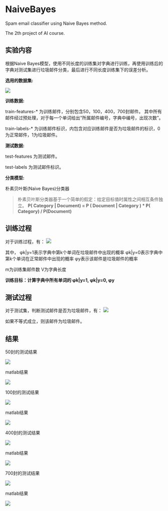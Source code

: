 # NaiveBayes
Spam email classifier using Naive Bayes method.

The 2th project of AI course.

## 实验内容

根据Naive Bayes模型，使用不同长度的训练集对字典进行训练，再使用训练后的字典对测试集进行垃圾邮件分类，最后进行不同长度训练集下的误差分析。

**选用的数据集:**

![](https://i.imgur.com/3Ws4nZ4.png)

**训练数据:**

train-features-* 为训练邮件，分别包含50，100，400，700封邮件。
其中所有邮件经过预处理，对于每一个单词给出“所属邮件编号，字典中编号，出现次数”。

train-labels-* 为训练邮件标识，内包含对应训练邮件是否为垃圾邮件的标识，0为正常邮件，1为垃圾邮件。

**测试数据:**

test-features 为测试邮件。

test-labels 为测试邮件标识。

**分类模型:**

朴素贝叶斯(Naive Bayes)分类器
> 朴素贝叶斯分类器基于一个简单的假定：给定目标值时属性之间相互条件独立。
**P( Category | Document) = P ( Document | Category ) * P( Category) / P(Document)**

## 训练过程

对于训练过程，有：
![](https://i.imgur.com/FDi0oeg.png)

其中，
φk|y=1表示字典中第k个单词在垃圾邮件中出现的概率
φk|y=0表示字典中第k个单词在正常邮件中出现的概率
φy表示该邮件是垃圾邮件的概率

m为训练集邮件数
V为字典长度

**训练目标：计算字典中所有单词的 φk|y=1, φk|y=0, φy**

## 测试过程

对于测试集，判断测试邮件是否为垃圾邮件，有：
![](https://i.imgur.com/7jcX3Mp.png)

如果不等式成立，则该邮件为垃圾邮件。
 
## 结果

50封的测试结果

![](https://i.imgur.com/8sY77qm.png)

matlab结果

![](https://i.imgur.com/4krXesi.png)

100封的测试结果

![](https://i.imgur.com/UwNQVcj.png)

matlab结果

![](https://i.imgur.com/eqM7Exr.png)

400封的测试结果

![](https://i.imgur.com/UwNQVcj.png)

matlab结果

![](https://i.imgur.com/eqM7Exr.png)

700封的测试结果

![](https://i.imgur.com/CScSRFI.png)

matlab结果

![](https://i.imgur.com/Bco7jd5.png)
